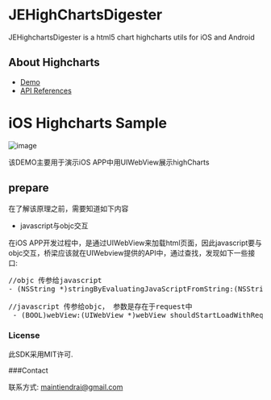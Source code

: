JEHighChartsDigester
=============

JEHighchartsDigester is a html5 chart highcharts utils for iOS and Android

## About Highcharts
- [Demo](http://www.highcharts.com/demo)
- [API References](http://api.highcharts.com/highcharts)


# iOS Highcharts Sample



![image](https://github.com/maintiendrai/JEHighchartsDigester/blob/master/combination-2.gif)

该DEMO主要用于演示iOS APP中用UIWebView展示highCharts

## prepare

在了解该原理之前，需要知道如下内容
* javascript与objc交互

在iOS APP开发过程中，是通过UIWebView来加载html页面，因此javascript要与objc交互，桥梁应该就在UIWebview提供的API中，通过查找，发现如下一些接口:
<pre>
//objc 传参给javascript
- (NSString *)stringByEvaluatingJavaScriptFromString:(NSString *)script;

//javascript 传参给objc， 参数是存在于request中
 - (BOOL)webView:(UIWebView *)webView shouldStartLoadWithRequest:(NSURLRequest *)request navigationType:(UIWebViewNavigationType)navigationType;
</pre>


### License

此SDK采用MIT许可.

###Contact

联系方式: maintiendrai@gmail.com

